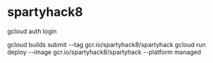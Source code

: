 # spartyhack8
gcloud auth login

gcloud builds submit --tag gcr.io/spartyhack8/spartyhack
gcloud run deploy --image gcr.io/spartyhack8/spartyhack --platform managed